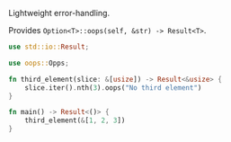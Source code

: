 Lightweight error-handling.

Provides `Option<T>::oops(self, &str) -> Result<T>`.

```rust
use std::io::Result;

use oops::Opps;

fn third_element(slice: &[usize]) -> Result<&usize> {
    slice.iter().nth(3).oops("No third element")
}

fn main() -> Result<()> {
    third_element(&[1, 2, 3])
}
```
